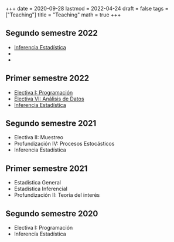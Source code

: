 +++
date      = 2020-09-28
lastmod   = 2022-04-24
draft     = false
tags      = ["Teaching"]
title     = "Teaching"
math      = true
+++

## Segundo semestre 2022
* [Inferencia Estadística](https://alexrojas.netlify.app/post/ie/)
* 
* 

## Primer semestre 2022
* [Electiva I: Programación](https://alexrojas.netlify.app/post/prog/)
* [Electiva VI: Análisis de Datos](https://alexrojas.netlify.app/post/ad/)
* [Inferencia Estadística](https://alexrojas.netlify.app/post/ie/)

## Segundo semestre 2021
* Electiva II: Muestreo
* Profundización IV: Procesos Estocásticos
* Inferencia Estadística


## Primer semestre 2021
* Estadística General
* Estadística Inferencial
* Profundización II: Teoria del interés

## Segundo semestre 2020
* Electiva I: Programación
* Inferencía Estadística
